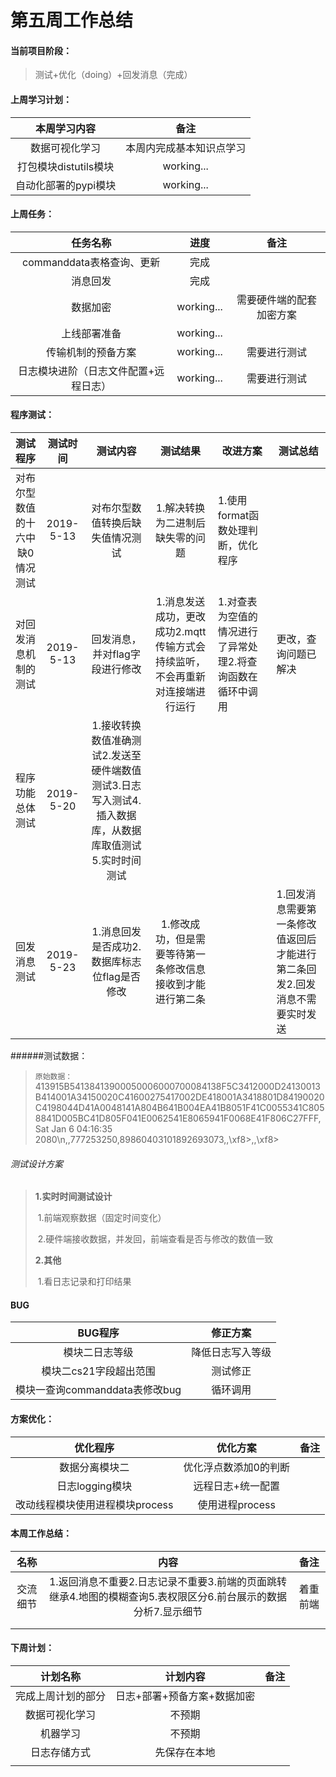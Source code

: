 # 第五周工作总结

#### 当前项目阶段：

> 测试+优化（doing）+回发消息（完成）

#### 上周学习计划：

|     本周学习内容      |           备注           |
| :-------------------: | :----------------------: |
|    数据可视化学习     | 本周内完成基本知识点学习 |
| 打包模块distutils模块 |        working...        |
| 自动化部署的pypi模块  |        working...        |

#### 上周任务：

|               任务名称                |    进度    |           备注           |
| :-----------------------------------: | :--------: | :----------------------: |
|       commanddata表格查询、更新       |    完成    |                          |
|               消息回发                |    完成    |                          |
|               数据加密                | working... | 需要硬件端的配套加密方案 |
|             上线部署准备              | working... |                          |
|          传输机制的预备方案           | working... |       需要进行测试       |
| 日志模块进阶（日志文件配置+远程日志） | working... |       需要进行测试       |

#### 程序测试：

|            测试程序             | 测试时间  |                           测试内容                           |                           测试结果                           | 改进方案                                                   | 测试总结                                                     |
| :-----------------------------: | :-------: | :----------------------------------------------------------: | :----------------------------------------------------------: | ---------------------------------------------------------- | ------------------------------------------------------------ |
| 对布尔型数值的十六中缺0情况测试 | 2019-5-13 |               对布尔型数值转换后缺失值情况测试               |               1.解决转换为二进制后缺失零的问题               | 1.使用format函数处理判断，优化程序                         |                                                              |
|      对回发消息机制的测试       | 2019-5-13 |                回发消息，并对flag字段进行修改                | 1.消息发送成功，更改成功2.mqtt传输方式会持续监听，不会再重新对连接端进行运行 | 1.对查表为空值的情况进行了异常处理2.将查询函数在循环中调用 | 更改，查询问题已解决                                         |
|        程序功能总体测试         | 2019-5-20 | 1.接收转换数值准确测试2.发送至硬件端数值测试3.日志写入测试4.插入数据库，从数据库取值测试5.实时时间测试 |                                                              |                                                            |                                                              |
|          回发消息测试           | 2019-5-23 |         1.消息回发是否成功2.数据库标志位flag是否修改         |  1.修改成功，但是需要等待第一条修改信息接收到才能进行第二条  |                                                            | 1.回发消息需要第一条修改值返回后才能进行第二条回发2.回发消息不需要实时发送 |

######测试数据：

> `原始数据：`413915B54138413900050006000700084138F5C3412000D24130013B414001A34150020C41600275417002DE418001A3418801D84190020C4198044D41A0048141A804B641B004EA41B8051F41C0055341C8058841D005BC41D805F041E0062541E8065941F0068E41F806C27FFF,Sat Jan  6 04:16:35 2080\n,,777253250,89860403101892693073,,\xf8>,,\xf8>

###### 测试设计方案

> **1.实时时间测试设计**
>
> ​	1.前端观察数据（固定时间变化）
>
> ​	2.硬件端接收数据，并发回，前端查看是否与修改的数值一致
>
> **2.其他**
>
> ​	1.看日志记录和打印结果 

#### BUG

|            BUG程序             |     修正方案     |
| :----------------------------: | :--------------: |
|         模块二日志等级         | 降低日志写入等级 |
|     模块二cs21字段超出范围     |     测试修正     |
| 模块一查询commanddata表修改bug |     循环调用     |



#### 方案优化：

|            优化程序             |       优化方案        | 备注 |
| :-----------------------------: | :-------------------: | :--: |
|         数据分离模块二          | 优化浮点数添加0的判断 |      |
|         日志logging模块         |   远程日志+统一配置   |      |
| 改动线程模块使用进程模块process |    使用进程process    |      |

#### 本周工作总结：

|   名称   |                             内容                             |   备注   |
| :------: | :----------------------------------------------------------: | :------: |
| 交流细节 | 1.返回消息不重要2.日志记录不重要3.前端的页面跳转继承4.地图的模糊查询5.表权限区分6.前台展示的数据分析7.显示细节 | 着重前端 |
|          |                                                              |          |
|          |                                                              |          |

#### 下周计划：

|      计划名称      |          计划内容           | 备注 |
| :----------------: | :-------------------------: | :--: |
| 完成上周计划的部分 | 日志+部署+预备方案+数据加密 |      |
|   数据可视化学习   |           不预期            |      |
|      机器学习      |           不预期            |      |
|    日志存储方式    |        先保存在本地         |      |
|                    |                             |      |
